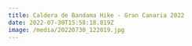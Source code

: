 ```yaml
---
title: Caldera de Bandama Hike - Gran Canaria 2022
date: 2022-07-30T15:58:18.819Z
image: /media/20220730_122019.jpg
---
```

